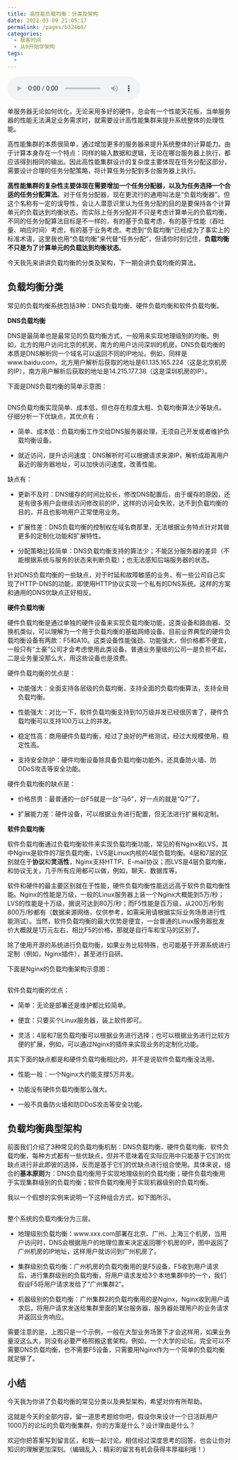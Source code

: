 ```yaml
---
title: 高性能负载均衡：分类及架构
date: 2022-03-09 21:05:17
permalink: /pages/b324b0/
categories:
  - 极客时间
  - 从0开始学架构
tags:
  - 
---
```

<audio title="20.高性能负载均衡：分类及架构" src="https://static001.geekbang.org/resource/audio/ed/08/ed87d031c908465e0e6adaba27a92908.mp3" controls="controls"></audio> 
<p>单服务器无论如何优化，无论采用多好的硬件，总会有一个性能天花板，当单服务器的性能无法满足业务需求时，就需要设计高性能集群来提升系统整体的处理性能。</p>
<p>高性能集群的本质很简单，通过增加更多的服务器来提升系统整体的计算能力。由于计算本身存在一个特点：同样的输入数据和逻辑，无论在哪台服务器上执行，都应该得到相同的输出。因此高性能集群设计的复杂度主要体现在任务分配这部分，需要设计合理的任务分配策略，将计算任务分配到多台服务器上执行。</p>
<p><strong>高性能集群的复杂性主要体现在需要增加一个任务分配器，以及为任务选择一个合适的任务分配算法</strong>。对于任务分配器，现在更流行的通用叫法是“负载均衡器”。但这个名称有一定的误导性，会让人潜意识里认为任务分配的目的是要保持各个计算单元的负载达到均衡状态。而实际上任务分配并不只是考虑计算单元的负载均衡，不同的任务分配算法目标是不一样的，有的基于负载考虑，有的基于性能（吞吐量、响应时间）考虑，有的基于业务考虑。考虑到“负载均衡”已经成为了事实上的标准术语，这里我也用“负载均衡”来代替“任务分配”，但请你时刻记住，<strong>负载均衡不只是为了计算单元的负载达到均衡状态</strong>。</p>
<p>今天我先来讲讲<span class="orange">负载均衡的分类及架构</span>，下一期会讲负载均衡的算法。</p>
<h2>负载均衡分类</h2>
<p>常见的负载均衡系统包括3种：DNS负载均衡、硬件负载均衡和软件负载均衡。</p>
<!-- [[[read_end]]] -->
<p><strong>DNS负载均衡</strong></p>
<p>DNS是最简单也是最常见的负载均衡方式，一般用来实现地理级别的均衡。例如，北方的用户访问北京的机房，南方的用户访问深圳的机房。DNS负载均衡的本质是DNS解析同一个域名可以返回不同的IP地址。例如，同样是www.baidu.com，北方用户解析后获取的地址是61.135.165.224（这是北京机房的IP），南方用户解析后获取的地址是14.215.177.38（这是深圳机房的IP）。</p>
<p>下面是DNS负载均衡的简单示意图：</p>
<p><img src="https://static001.geekbang.org/resource/image/db/2f/dbb61acde016acb2f57212d627d2732f.jpg" alt="" /></p>
<p>DNS负载均衡实现简单、成本低，但也存在粒度太粗、负载均衡算法少等缺点。仔细分析一下优缺点，其优点有：</p>
<ul>
<li>
<p>简单、成本低：负载均衡工作交给DNS服务器处理，无须自己开发或者维护负载均衡设备。</p>
</li>
<li>
<p>就近访问，提升访问速度：DNS解析时可以根据请求来源IP，解析成距离用户最近的服务器地址，可以加快访问速度，改善性能。</p>
</li>
</ul>
<p>缺点有：</p>
<ul>
<li>
<p>更新不及时：DNS缓存的时间比较长，修改DNS配置后，由于缓存的原因，还是有很多用户会继续访问修改前的IP，这样的访问会失败，达不到负载均衡的目的，并且也影响用户正常使用业务。</p>
</li>
<li>
<p>扩展性差：DNS负载均衡的控制权在域名商那里，无法根据业务特点针对其做更多的定制化功能和扩展特性。</p>
</li>
<li>
<p>分配策略比较简单：DNS负载均衡支持的算法少；不能区分服务器的差异（不能根据系统与服务的状态来判断负载）；也无法感知后端服务器的状态。</p>
</li>
</ul>
<p>针对DNS负载均衡的一些缺点，对于时延和故障敏感的业务，有一些公司自己实现了HTTP-DNS的功能，即使用HTTP协议实现一个私有的DNS系统。这样的方案和通用的DNS优缺点正好相反。</p>
<p><strong>硬件负载均衡</strong></p>
<p>硬件负载均衡是通过单独的硬件设备来实现负载均衡功能，这类设备和路由器、交换机类似，可以理解为一个用于负载均衡的基础网络设备。目前业界典型的硬件负载均衡设备有两款：F5和A10。这类设备性能强劲、功能强大，但价格都不便宜，一般只有“土豪”公司才会考虑使用此类设备。普通业务量级的公司一是负担不起，二是业务量没那么大，用这些设备也是浪费。</p>
<p>硬件负载均衡的优点是：</p>
<ul>
<li>
<p>功能强大：全面支持各层级的负载均衡，支持全面的负载均衡算法，支持全局负载均衡。</p>
</li>
<li>
<p>性能强大：对比一下，软件负载均衡支持到10万级并发已经很厉害了，硬件负载均衡可以支持100万以上的并发。</p>
</li>
<li>
<p>稳定性高：商用硬件负载均衡，经过了良好的严格测试，经过大规模使用，稳定性高。</p>
</li>
<li>
<p>支持安全防护：硬件均衡设备除具备负载均衡功能外，还具备防火墙、防DDoS攻击等安全功能。</p>
</li>
</ul>
<p>硬件负载均衡的缺点是：</p>
<ul>
<li>
<p>价格昂贵：最普通的一台F5就是一台“马6”，好一点的就是“Q7”了。</p>
</li>
<li>
<p>扩展能力差：硬件设备，可以根据业务进行配置，但无法进行扩展和定制。</p>
</li>
</ul>
<p><strong>软件负载均衡</strong></p>
<p>软件负载均衡通过负载均衡软件来实现负载均衡功能，常见的有Nginx和LVS，其中Nginx是软件的7层负载均衡，LVS是Linux内核的4层负载均衡。4层和7层的区别就在于<strong>协议</strong>和<strong>灵活性</strong>，Nginx支持HTTP、E-mail协议；而LVS是4层负载均衡，和协议无关，几乎所有应用都可以做，例如，聊天、数据库等。</p>
<p>软件和硬件的最主要区别就在于性能，硬件负载均衡性能远远高于软件负载均衡性能。Nginx的性能是万级，一般的Linux服务器上装一个Nginx大概能到5万/秒；LVS的性能是十万级，据说可达到80万/秒；而F5性能是百万级，从200万/秒到800万/秒都有（数据来源网络，仅供参考，如需采用请根据实际业务场景进行性能测试）。当然，软件负载均衡的最大优势是便宜，一台普通的Linux服务器批发价大概就是1万元左右，相比F5的价格，那就是自行车和宝马的区别了。</p>
<p>除了使用开源的系统进行负载均衡，如果业务比较特殊，也可能基于开源系统进行定制（例如，Nginx插件），甚至进行自研。</p>
<p>下面是Nginx的负载均衡架构示意图：</p>
<p><img src="https://static001.geekbang.org/resource/image/13/35/136afcb3b3bc964f2609127eb27a0235.jpg" alt="" /></p>
<p>软件负载均衡的优点：</p>
<ul>
<li>
<p>简单：无论是部署还是维护都比较简单。</p>
</li>
<li>
<p>便宜：只要买个Linux服务器，装上软件即可。</p>
</li>
<li>
<p>灵活：4层和7层负载均衡可以根据业务进行选择；也可以根据业务进行比较方便的扩展，例如，可以通过Nginx的插件来实现业务的定制化功能。</p>
</li>
</ul>
<p>其实下面的缺点都是和硬件负载均衡相比的，并不是说软件负载均衡没法用。</p>
<ul>
<li>
<p>性能一般：一个Nginx大约能支撑5万并发。</p>
</li>
<li>
<p>功能没有硬件负载均衡那么强大。</p>
</li>
<li>
<p>一般不具备防火墙和防DDoS攻击等安全功能。</p>
</li>
</ul>
<h2>负载均衡典型架构</h2>
<p>前面我们介绍了3种常见的负载均衡机制：DNS负载均衡、硬件负载均衡、软件负载均衡，每种方式都有一些优缺点，但并不意味着在实际应用中只能基于它们的优缺点进行非此即彼的选择，反而是基于它们的优缺点进行组合使用。具体来说，组合的<strong>基本原则</strong>为：DNS负载均衡用于实现地理级别的负载均衡；硬件负载均衡用于实现集群级别的负载均衡；软件负载均衡用于实现机器级别的负载均衡。</p>
<p>我以一个假想的实例来说明一下这种组合方式，如下图所示。</p>
<p><img src="https://static001.geekbang.org/resource/image/79/8d/79f371ecbf74818e2a34b4a31664668d.png" alt="" /></p>
<p>整个系统的负载均衡分为三层。</p>
<ul>
<li>
<p>地理级别负载均衡：www.xxx.com部署在北京、广州、上海三个机房，当用户访问时，DNS会根据用户的地理位置来决定返回哪个机房的IP，图中返回了广州机房的IP地址，这样用户就访问到广州机房了。</p>
</li>
<li>
<p>集群级别负载均衡：广州机房的负载均衡用的是F5设备，F5收到用户请求后，进行集群级别的负载均衡，将用户请求发给3个本地集群中的一个，我们假设F5将用户请求发给了“广州集群2”。</p>
</li>
<li>
<p>机器级别的负载均衡：广州集群2的负载均衡用的是Nginx，Nginx收到用户请求后，将用户请求发送给集群里面的某台服务器，服务器处理用户的业务请求并返回业务响应。</p>
</li>
</ul>
<p>需要注意的是，上图只是一个示例，一般在大型业务场景下才会这样用，如果业务量没这么大，则没有必要严格照搬这套架构。例如，一个大学的论坛，完全可以不需要DNS负载均衡，也不需要F5设备，只需要用Nginx作为一个简单的负载均衡就足够了。</p>
<h2>小结</h2>
<p>今天我为你讲了负载均衡的常见分类以及典型架构，希望对你有所帮助。</p>
<p>这就是今天的全部内容，留一道思考题给你吧，假设你来设计一个日活跃用户1000万的论坛的负载均衡集群，你的方案是什么？设计理由是什么？</p>
<p>欢迎你把答案写到留言区，和我一起讨论。相信经过深度思考的回答，也会让你对知识的理解更加深刻。（编辑乱入：精彩的留言有机会获得丰厚福利哦！）</p>
